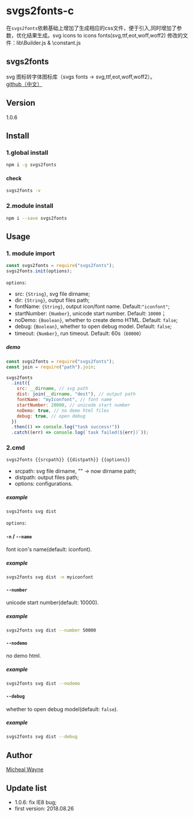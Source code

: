 # svgs2fonts-c

在`svgs2fonts`依赖基础上增加了生成相应的css文件，便于引入,同时增加了参数，优化结果生成。svg icons to icons fonts(svg,ttf,eot,woff,woff2)
修改的文件：lib\Builder.js   &  \constant.js

## svgs2fonts

svg 图标转字体图标库（svgs fonts -> svg,ttf,eot,woff,woff2）。
[github（中文）](https://github.com/MichealWayne/svgs2fonts)

## Version

1.0.6

## Install

### 1.global install

```sh
npm i -g svgs2fonts
```

#### check

```sh
svgs2fonts -v
```

### 2.module install

```sh
npm i --save svgs2fonts
```

## Usage

### 1. module import

```js
const svgs2fonts = require("svgs2fonts");
svgs2fonts.init(options);
```

`options`:

- src: `{String}`, svg file dirname;
- dir: `{String}`, output files path;
- fontName: `{String}`, output icon/font name. Default:`"iconfont"`;
- startNumber: `{Number}`, unicode start number. Default: `10000`；
- noDemo: `{Boolean}`, whether to create demo HTML. Default: `false`;
- debug: `{Boolean}`, whether to open debug model. Default: `false`;
- timeout: `{Number}`, run timeout. Default: 60s（`60000`）

##### demo

```js
const svgs2fonts = require("svgs2fonts");
const join = require("path").join;

svgs2fonts
  .init({
    src: __dirname, // svg path
    dist: join(__dirname, "dest"), // output path
    fontName: "myIconfont", // font name
    startNumber: 20000, // unicode start number
    noDemo: true, // no demo html files
    debug: true, // open debug
  })
  .then(() => console.log("task success!"))
  .catch((err) => console.log(`task failed(${err})`));
```

### 2.cmd

```sh
svgs2fonts {{srcpath}} {{distpath}} {{options}}
```

- srcpath: svg file dirname, "" -> now dirname path;
- distpath: output files path;
- options: configurations.

##### example

```sh
svgs2fonts svg dist
```

`options`:

#### `-n` / `--name`

font icon's name(default: iconfont).

##### example

```sh
svgs2fonts svg dist -n myiconfont
```

#### `--number`

unicode start number(default: 10000).

##### example

```sh
svgs2fonts svg dist --number 50000
```

#### `--nodemo`

no demo html.

##### example

```sh
svgs2fonts svg dist --nodemo
```

#### `--debug`

whether to open debug model(default: `false`).

##### example

```sh
svgs2fonts svg dist --debug
```

## Author

[Micheal Wayne](mailto:michealwayne@163.com)

## Update list

- 1.0.6: fix IE8 bug;
- first version: 2018.08.26
